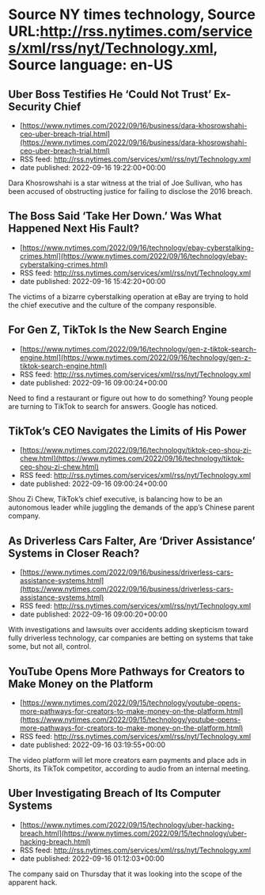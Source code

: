 # Source NY times technology, Source URL:http://rss.nytimes.com/services/xml/rss/nyt/Technology.xml, Source language: en-US

## Uber Boss Testifies He ‘Could Not Trust’ Ex-Security Chief
 - [https://www.nytimes.com/2022/09/16/business/dara-khosrowshahi-ceo-uber-breach-trial.html](https://www.nytimes.com/2022/09/16/business/dara-khosrowshahi-ceo-uber-breach-trial.html)
 - RSS feed: http://rss.nytimes.com/services/xml/rss/nyt/Technology.xml
 - date published: 2022-09-16 19:22:00+00:00

Dara Khosrowshahi is a star witness at the trial of Joe Sullivan, who has been accused of obstructing justice for failing to disclose the 2016 breach.

## The Boss Said ‘Take Her Down.’ Was What Happened Next His Fault?
 - [https://www.nytimes.com/2022/09/16/technology/ebay-cyberstalking-crimes.html](https://www.nytimes.com/2022/09/16/technology/ebay-cyberstalking-crimes.html)
 - RSS feed: http://rss.nytimes.com/services/xml/rss/nyt/Technology.xml
 - date published: 2022-09-16 15:42:20+00:00

The victims of a bizarre cyberstalking operation at eBay are trying to hold the chief executive and the culture of the company responsible.

## For Gen Z, TikTok Is the New Search Engine
 - [https://www.nytimes.com/2022/09/16/technology/gen-z-tiktok-search-engine.html](https://www.nytimes.com/2022/09/16/technology/gen-z-tiktok-search-engine.html)
 - RSS feed: http://rss.nytimes.com/services/xml/rss/nyt/Technology.xml
 - date published: 2022-09-16 09:00:24+00:00

Need to find a restaurant or figure out how to do something? Young people are turning to TikTok to search for answers. Google has noticed.

## TikTok’s CEO Navigates the Limits of His Power
 - [https://www.nytimes.com/2022/09/16/technology/tiktok-ceo-shou-zi-chew.html](https://www.nytimes.com/2022/09/16/technology/tiktok-ceo-shou-zi-chew.html)
 - RSS feed: http://rss.nytimes.com/services/xml/rss/nyt/Technology.xml
 - date published: 2022-09-16 09:00:24+00:00

Shou Zi Chew, TikTok’s chief executive, is balancing how to be an autonomous leader while juggling the demands of the app’s Chinese parent company.

## As Driverless Cars Falter, Are ‘Driver Assistance’ Systems in Closer Reach?
 - [https://www.nytimes.com/2022/09/16/business/driverless-cars-assistance-systems.html](https://www.nytimes.com/2022/09/16/business/driverless-cars-assistance-systems.html)
 - RSS feed: http://rss.nytimes.com/services/xml/rss/nyt/Technology.xml
 - date published: 2022-09-16 09:00:20+00:00

With investigations and lawsuits over accidents adding skepticism toward fully driverless technology, car companies are betting on systems that take some, but not all, control.

## YouTube Opens More Pathways for Creators to Make Money on the Platform
 - [https://www.nytimes.com/2022/09/15/technology/youtube-opens-more-pathways-for-creators-to-make-money-on-the-platform.html](https://www.nytimes.com/2022/09/15/technology/youtube-opens-more-pathways-for-creators-to-make-money-on-the-platform.html)
 - RSS feed: http://rss.nytimes.com/services/xml/rss/nyt/Technology.xml
 - date published: 2022-09-16 03:19:55+00:00

The video platform will let more creators earn payments and place ads in Shorts, its TikTok competitor, according to audio from an internal meeting.

## Uber Investigating Breach of Its Computer Systems
 - [https://www.nytimes.com/2022/09/15/technology/uber-hacking-breach.html](https://www.nytimes.com/2022/09/15/technology/uber-hacking-breach.html)
 - RSS feed: http://rss.nytimes.com/services/xml/rss/nyt/Technology.xml
 - date published: 2022-09-16 01:12:03+00:00

The company said on Thursday that it was looking into the scope of the apparent hack.
